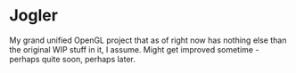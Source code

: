 # Jogler

My grand unified OpenGL project that as of right now has nothing else than the original WIP stuff in it, I assume. Might get improved sometime - perhaps quite soon, perhaps later.

